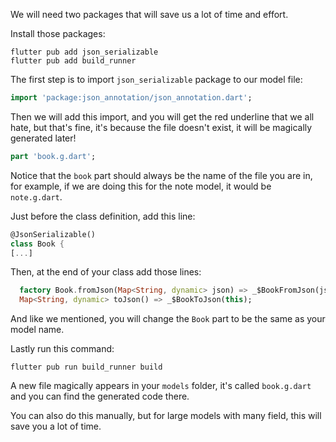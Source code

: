 We will need two packages that will save us a lot of time and effort.

Install those packages:

```
flutter pub add json_serializable
flutter pub add build_runner
```

The first step is to import `json_serializable` package to our model file:

```dart
import 'package:json_annotation/json_annotation.dart';
```

Then we will add this import, and you will get the red underline that we all hate, but that's fine, it's because the file doesn't exist, it will be magically generated later!

```dart
part 'book.g.dart';
```

Notice that the `book` part should always be the name of the file you are in, for example, if we are doing this for the note model, it would be `note.g.dart`.

Just before the class definition, add this line:

```dart
@JsonSerializable()
class Book {
[...]
```

Then, at the end of your class add those lines:

```dart
  factory Book.fromJson(Map<String, dynamic> json) => _$BookFromJson(json);
  Map<String, dynamic> toJson() => _$BookToJson(this);
```

And like we mentioned, you will change the `Book` part to be the same as your model name.

Lastly run this command:

```shell
flutter pub run build_runner build
```

A new file magically appears in your `models` folder, it's called `book.g.dart` and you can find the generated code there.

You can also do this manually, but for large models with many field, this will save you a lot of time.
